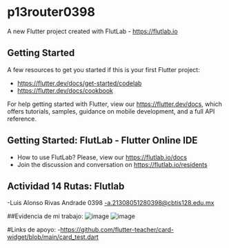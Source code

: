 # p13router0398

A new Flutter project created with FlutLab - https://flutlab.io

## Getting Started

A few resources to get you started if this is your first Flutter project:

- https://flutter.dev/docs/get-started/codelab
- https://flutter.dev/docs/cookbook

For help getting started with Flutter, view our
https://flutter.dev/docs, which offers tutorials,
samples, guidance on mobile development, and a full API reference.

## Getting Started: FlutLab - Flutter Online IDE

- How to use FlutLab? Please, view our https://flutlab.io/docs
- Join the discussion and conversation on https://flutlab.io/residents

## Actividad 14 Rutas: Flutlab
-Luis Alonso Rivas Andrade 0398
-a.21308051280398@cbtis128.edu.mx

##Evidencia de mi trabajo:
![image](https://github.com/AlonsoRivasA/act14-rutas0398/assets/143743275/564f0cd9-8f92-46b8-b060-90cb911cd954)
![image](https://github.com/AlonsoRivasA/act14-rutas0398/assets/143743275/845143cc-2bac-4d4f-aab0-de081ec69859)

#Links de apoyo:
-https://github.com/flutter-teacher/card-widget/blob/main/card_test.dart

